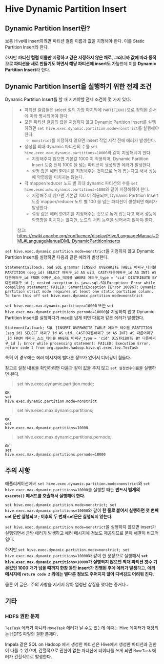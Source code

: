 # Hive Dynamic Partition Insert

## Dynamic Partition Insert란?

보통 Hive에 insert하려면 파티션 컬럼 이름과 값을 지정해야 한다. 이를 Static Partition Insert라 한다.

하지만 **파티션 컬럼 이름만 지정하고 값은 지정하지 않은 채로, 그러니까 값에 따라 동적으로 파티션을 새로 만들기도 하면서 해당 파티션에 insert도 가능**한데 이를 **Dynamic Partition Insert**라 한다.

## Dynamic Partition Insert을 실행하기 위한 전제 조건

Dynamic Partition Insert를 할 때 지켜야할 전제 조건이 몇 가지 있다.

>- 파티션 컬럼들은 select 절의 가장 마지막에 `PARTITION()`으로 정의된 순서에 따라 명시되어야 한다.
>- 모든 파티션 컬럼의 값을 지정하지 않고 Dynamic Partition Insert를 실행하려면 `set hive.exec.dynamic.partition.mode=nonstrict`를 실행해야 한다.
>    - `nonstrict`를 지정하지 않으면 insert 작업 시작 전에 에러가 발생한다.
>- 생성될 최대 dynamic 파티션의 수를 `set hive.exec.max.dynamic.partitions=10000`와 같이 지정해줘야 한다.
>    - 지정해주지 않으면 기본값 1000 이 적용되며, Dynamic Partition Insert 도중 전체 1000 을 넘는 파티션이 생성되면 에러가 발생한다.
>    - 설정 값은 에러 한계치를 지정해주는 것이므로 높게 잡는다고 해서 성능에 악영향을 미치지는 않는다.
>- 각 mapper/reducer 노드 별 최대 dynamic 파티션의 수를 `set hive.exec.max.dynamic.partitinos=1000`와 같이 지정해줘야 한다.
>    - 지정해주지 않으면 기본값 100 이 적용되며, Dynamic Partition Insert 도중 mapper/reducer 노드 별 100 을 넘는 파티션이 생성되면 에러가 발생한다.
>    - 설정 값은 에러 한계치를 지정해주는 것으로 높게 잡는다고 해서 성능에 악영향을 미치지는 않지만, 노드의 처리 능력을 넘어서지 않아야 한다.
>
>참고: https://cwiki.apache.org/confluence/display/Hive/LanguageManual+DML#LanguageManualDML-DynamicPartitionInserts

`set hive.exec.dynamic.partition.mode=nonstrict`을 지정하지 않고 Dynamic Partition Insert를 실행하면 다음과 같은 에러가 발생한다.

```
StatementCallback; bad SQL grammar [INSERT OVERWRITE TABLE 어쩌구_테이블 PARTITION (seg_id) SELECT 어쩌구_id AS uid, CAST(다른어쩌구_id AS INT) AS 다른어쩌구_id FROM 어쩌구_소스_테이블 WHERE 어쩌구_type = 'cid' DISTRIBUTE BY 다른어쩌구_id ]; nested exception is java.sql.SQLException: Error while compiling statement: FAILED: SemanticException [Error 10096]: Dynamic partition strict mode requires at least one static partition column. To turn this off set hive.exec.dynamic.partition.mode=nonstrict
```

`set hive.exec.max.dynamic.partitions=10000` 또는 `set hive.exec.max.dynamic.partitions.pernode=10000`을 지정하지 않고 Dynamic Partition Insert를 실행하다가 max를 넘게 되면 다음과 같은 에러가 발생한다.

```
StatementCallback; SQL [INSERT OVERWRITE TABLE 어쩌구_테이블 PARTITION (seg_id) SELECT 어쩌구_id AS uid, CAST(다른어쩌구_id AS INT) AS 다른어쩌구_id FROM 어쩌구_소스_테이블 WHERE 어쩌구_type = 'cid' DISTRIBUTE BY 다른어쩌구_id ]; Error while processing statement: FAILED: Execution Error, return code 2 from org.apache.hadoop.hive.ql.exec.tez.TezTask
```

특히 이 경우에는 에러 메시지에 별다른 정보가 없어서 디버깅이 힘들다.

참고로 설정 내용을 확인하려면 다음과 같이 값을 주지 않고 `set 설정변수이름`을 실행하면 된다.

>set hive.exec.dynamic.partition.mode;
```
OK
set
hive.exec.dynamic.partition.mode=nonstrict
```

>set hive.exec.max.dynamic.partitions;
```
OK
set
hive.exec.max.dynamic.partitions=10000
```

>set hive.exec.max.dynamic.partitions.pernode;
```
OK
set
hive.exec.max.dynamic.partitions.pernode=10000
```


## 주의 사항

애플리케이션에서 `set hive.exec.dynamic.partition.mode=nonstrict`와 `set hive.exec.max.dynamic.partitions=10000`를 실행할 때는 **반드시 별개의 `execute()` 메서드를 호출해서 실행해야 한다.**

`set hive.exec.dynamic.partition.mode=nonstrict; set hive.exec.max.dynamic.partitions=10000`와 같이 **한 줄로 붙여서 실행하면 첫 번째 set 문만 실행되고 ; 이후의 두 번째 set문은 실행되지 않는다.**

`set hive.exec.dynamic.partition.mode=nonstrict`을 실행하지 않으면 insert가 실행되면서 금방 에러가 발생하고 에러 메시지에 정보도 제공되므로 문제 해결이 비교적 쉽다. 

하지만 `set hive.exec.dynamic.partition.mode=nonstrict; set hive.exec.max.dynamic.partitions=10000`와 같이 한 문장으로 실행해서 **`set hive.exec.max.dynamic.partitions=10000`가 실행되지 않으면 최대 파티션 갯수 기본값인 1000 개가 넘을 때까지 한참 동안 insert가 진행된 후에 에러가 발생**하고, **에러 메시지에 `return code 2` 외에는 별다른 정보도 주어지지 않아 디버깅도 어려워 진다.**

물론 이 글은.. 주의 사항을 지키지 않아 엄청난 삽질을 했다는 증거다..

## 기타

### HDFS 권한 문제

`TezTask` 에러가 아니라 `MoveTask` 에러가 날 수도 있는데 이때는 Hive 데이터가 저장되는 HDFS 파일의 권한 문제다.

Impala 같은 SQL on Hadoop 에서 생성한 파티션은 Hive에서 생성한 파티션과 권한이 다를 수 있으며, 간헐적으로 권한이 없는 파티션에 데이터를 쓰게 되면 `MoveTask` 에러가 간헐적으로 발생한다.
